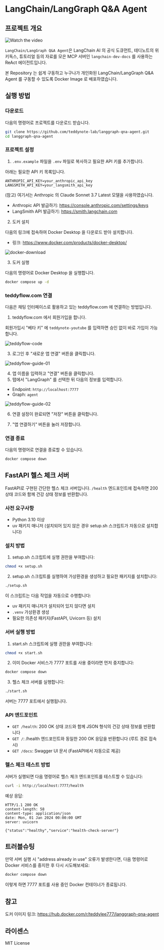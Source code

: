 # LangChain/LangGraph Q&A Agent

## 프로젝트 개요

![Watch the video](./assets/langgraph-qna-agent.gif)

`LangChain/LangGraph Q&A Agent`은 LangChain AI 의 공식 도큐먼트, 테디노트의 위키독스, 튜토리얼 등의 자료를 모은 MCP 서버인 `langchain-dev-docs` 를 사용하는 ReAct 에이전트입니다.

본 Repository 는 쉽게 구동하고 누구나가 개인화된 LangChain/LangGraph Q&A Agent 를 구동할 수 있도록 Docker Image 로 배포하였습니다.

## 실행 방법

### 다운로드

다음의 명령어로 프로젝트를 다운로드 받습니다.

```bash
git clone https://github.com/teddynote-lab/langgraph-qna-agent.git
cd langgraph-qna-agent
```

### 프로젝트 설정

1. `.env.example` 파일을 `.env` 파일로 복사하고 필요한 API 키를 추가합니다.

아래는 필요한 API 키 목록입니다.

```
ANTHROPIC_API_KEY=your_anthropic_api_key
LANGSMITH_API_KEY=your_langsmith_api_key
```

(참고) 여기서는 Anthropic 의 Claude Sonnet 3.7 Latest 모델을 사용하였습니다.

- Anthropic API 발급하기: https://console.anthropic.com/settings/keys
- LangSmith API 발급하기: https://smith.langchain.com

2. 도커 설치

다음의 링크에 접속하여 Docker Desktop 을 다운로드 받아 설치합니다.

- 링크: https://www.docker.com/products/docker-desktop/

![docker-download](./assets/docker-desktop.png)

3. 도커 실행

다음의 명령어로 Docker Desktop 을 실행합니다.

```bash
docker compose up -d
```

### teddyflow.com 연결

다음은 채팅 인터페이스로 활용하고 있는 teddyflow.com 에 연결하는 방법입니다.

1. teddyflow.com 에서 회원가입을 합니다.

회원가입시 "베타 키" 에 `teddynote-youtube` 를 입력하면 승인 없이 바로 가입이 가능합니다.

![teddyflow-code](./assets/teddyflow-code.png)

3. 로그인 후 "새로운 앱 연결" 버튼을 클릭합니다.

![teddyflow-guide-01](./assets/teddyflow-guide-01.png)

4. 앱 이름을 입력하고 "연결" 버튼을 클릭합니다.
5. 탭에서 "LangGraph" 를 선택한 뒤 다음의 정보를 입력합니다.
- Endpoint: `http://localhost:7777`
- Graph: `agent`

![teddyflow-guide-02](./assets/teddyflow-guide-02.png)

6. 연결 설정이 완료되면 "저장" 버튼을 클릭합니다.

7. "앱 연결하기" 버튼을 눌러 저장합니다.


### 연결 종료

다음의 명령어로 연결을 종료할 수 있습니다.

```bash
docker compose down
```

## FastAPI 헬스 체크 서버

FastAPI로 구현된 간단한 헬스 체크 서버입니다. `/health` 엔드포인트에 접속하면 200 상태 코드와 함께 건강 상태 정보를 반환합니다.

### 사전 요구사항

- Python 3.10 이상
- uv 패키지 매니저 (설치되어 있지 않은 경우 setup.sh 스크립트가 자동으로 설치합니다)

### 설치 방법

1. setup.sh 스크립트에 실행 권한을 부여합니다:

```bash
chmod +x setup.sh
```

2. setup.sh 스크립트를 실행하여 가상환경을 생성하고 필요한 패키지를 설치합니다:

```bash
./setup.sh
```

이 스크립트는 다음 작업을 자동으로 수행합니다:
- uv 패키지 매니저가 설치되어 있지 않다면 설치
- `.venv` 가상환경 생성
- 필요한 의존성 패키지(FastAPI, Uvicorn 등) 설치

### 서버 실행 방법

1. start.sh 스크립트에 실행 권한을 부여합니다:

```bash
chmod +x start.sh
```

2. 이미 Docker 서비스가 7777 포트를 사용 중이라면 먼저 중지합니다:

```bash
docker compose down
```

3. 헬스 체크 서버를 실행합니다:

```bash
./start.sh
```

서버는 7777 포트에서 실행됩니다.

### API 엔드포인트

- `GET /health`: 200 OK 상태 코드와 함께 JSON 형식의 건강 상태 정보를 반환합니다
- `GET /`: /health 엔드포인트와 동일한 200 OK 응답을 반환합니다 (루트 경로 접속 시)
- `GET /docs`: Swagger UI 문서 (FastAPI에서 자동으로 제공)

### 헬스 체크 테스트 방법

서버가 실행되면 다음 명령어로 헬스 체크 엔드포인트를 테스트할 수 있습니다:

```bash
curl -i http://localhost:7777/health
```

예상 응답:

```
HTTP/1.1 200 OK
content-length: 58
content-type: application/json
date: Mon, 01 Jan 2024 00:00:00 GMT
server: uvicorn

{"status":"healthy","service":"health-check-server"}
```

## 트러블슈팅

만약 서버 실행 시 "address already in use" 오류가 발생한다면, 다음 명령어로 Docker 서비스를 중지한 후 다시 시도해보세요:

```bash
docker compose down
```

이렇게 하면 7777 포트를 사용 중인 Docker 컨테이너가 종료됩니다.

## 참고

도커 이미지 링크: https://hub.docker.com/r/teddylee777/langgraph-qna-agent


## 라이센스

MIT License